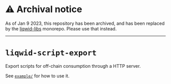 # :warning: Archival notice

As of Jan 9 2023, this repository has been archived, and has been replaced by the [liqwid-libs](https://github.com/Liqwid-Labs/liqwid-libs) monorepo. Please use that instead.

---

# `liqwid-script-export`

Export scripts for off-chain consumption through a HTTP server.

See [`example/`](./example/) for how to use it.
